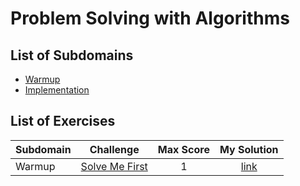 # Problem Solving with Algorithms
## List of Subdomains
- [Warmup](Warmup)
- [Implementation](Implementation)

## List of Exercises
| Subdomain | Challenge | Max Score | My Solution |
|---|---|:---:|:---:|
| Warmup | [Solve Me First](https://www.hackerrank.com/challenges/solve-me-first)| 1 |[link](Warmup/SolveMeFirst/src/Solution.java) |
